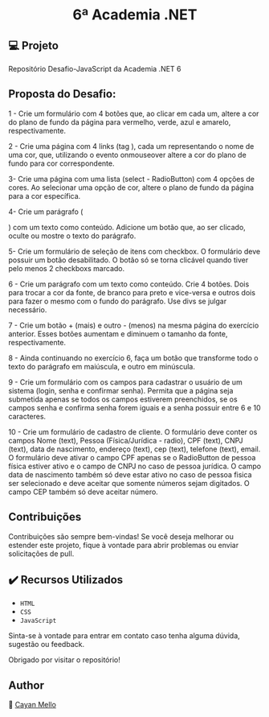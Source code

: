 <h1 align="center">6ª Academia .NET</h1>

## :computer: Projeto

Repositório Desafio-JavaScript da Academia .NET 6

## Proposta do Desafio: 

1 - Crie um formulário com 4 botões que, ao clicar em cada um, altere a cor do plano de fundo da página para vermelho, verde, azul e amarelo, respectivamente.

2 - Crie uma página com 4 links (tag <a>), cada um representando o nome de uma cor, que, utilizando o evento onmouseover altere a cor do plano de fundo para cor correspondente.

3- Crie uma página com uma lista (select - RadioButton) com 4 opções de cores. Ao selecionar uma opção de cor, altere o plano de fundo da página para a cor específica.

4- Crie um parágrafo (<p>) com um texto como conteúdo. Adicione um botão que, ao ser clicado, oculte ou mostre o texto do parágrafo.

5- Crie um formulário de seleção de itens com checkbox. O formulário deve possuir um botão desabilitado. O botão só se torna clicável quando tiver pelo menos 2 checkboxs marcado.

6 - Crie um parágrafo com um texto como conteúdo. Crie 4 botões. Dois para trocar a cor da fonte, de branco para preto e vice-versa e outros dois para fazer o mesmo com o fundo do parágrafo. Use divs se julgar necessário.

7 - Crie um botão + (mais) e outro - (menos) na mesma página do exercício anterior. Esses botões aumentam e diminuem o tamanho da fonte, respectivamente.

8 - Ainda continuando no exercício 6, faça um botão que transforme todo o texto do parágrafo em maiúscula, e outro em minúscula.

9 - Crie um formulário com os campos para cadastrar o usuário de um sistema (login, senha e confirmar senha). Permita que a página seja submetida apenas se todos os campos estiverem preenchidos, se os campos senha e confirma senha forem iguais e a senha possuir entre 6 e 10 caracteres.

10 - Crie um formulário de cadastro de cliente. O formulário deve conter os campos Nome (text), Pessoa (Física/Jurídica - radio), CPF (text), CNPJ (text), data de nascimento, endereço (text), cep (text), telefone (text), email. O formulário deve ativar o campo CPF apenas se o RadioButton de pessoa física estiver ativo e o campo de CNPJ no caso de pessoa jurídica. O campo data de nascimento também só deve estar ativo no caso de pessoa fisica ser selecionado e deve aceitar que somente números sejam digitados. O campo CEP também só deve aceitar número.


## Contribuições
Contribuições são sempre bem-vindas! Se você deseja melhorar ou estender este projeto, fique à vontade para abrir problemas ou enviar solicitações de pull.

## ✔️ Recursos Utilizados

- ``HTML``
- ``CSS``
- ``JavaScript``

Sinta-se à vontade para entrar em contato caso tenha alguma dúvida, sugestão ou feedback.

Obrigado por visitar o repositório!

## Author
:boy: [Cayan Mello](https://github.com/cayanmello)
